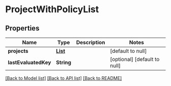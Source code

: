 # ProjectWithPolicyList

## Properties

| Name                 | Type                                | Description | Notes                        |
| -------------------- | ----------------------------------- | ----------- | ---------------------------- |
| **projects**         | [**List**](ProjectWithPolicyDto.md) |             | [default to null]            |
| **lastEvaluatedKey** | **String**                          |             | [optional] [default to null] |

[[Back to Model list]](../README.md#documentation-for-models) [[Back to API list]](../README.md#documentation-for-api-endpoints) [[Back to README]](../README.md)
